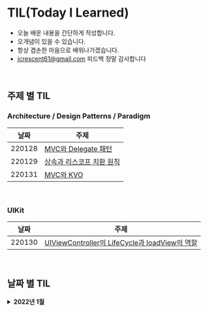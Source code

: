 # TIL(Today I Learned)
- 오늘 배운 내용을 간단하게 작성합니다.
- 오개념이 있을 수 있습니다.
- 항상 겸손한 마음으로 배워나가겠습니다.
- jcrescent61@gmail.com 피드백 정말 감사합니다

&nbsp; 

## 주제 별 TIL
### Architecture / Design Patterns / Paradigm
|날짜|주제|
|---|---|
|220128|[MVC와 Delegate 패턴](https://github.com/jcrescent61/TIL/blob/main/2022/01/220128.md)|
|220129|[상속과 리스코프 치환 원칙](https://github.com/jcrescent61/TIL/blob/main/2022/01/220129.md)|
|220131|[MVC와 KVO](https://github.com/jcrescent61/TIL/blob/main/2022/01/220131.md)|
 
&nbsp;  
### UIKit
|날짜|주제|
|---|---|
|220130|[UIViewController의 LifeCycle과 loadView의 역할](https://github.com/jcrescent61/TIL/blob/main/2022/01/220130.md)|

&nbsp;  
## 날짜 별 TIL
<details>
<summary><b>2022년 1월<b/></summary>
<div markdown="1">
&nbsp;   

[1월28일: MVC와 Delegate 패턴](https://github.com/jcrescent61/TIL/blob/main/2022/01/220128.md)
  
[1월29일: 상속과 리스코프 치환 원칙](https://github.com/jcrescent61/TIL/blob/main/2022/01/220129.md)
  
[1월30일: UIViewController의 LifeCycle과 loadView의 역할](https://github.com/jcrescent61/TIL/blob/main/2022/01/220130.md)
  
[1월31일: MVC와 KVO](https://github.com/jcrescent61/TIL/blob/main/2022/01/220131.md)
  
&nbsp;   
</div>
</details>
